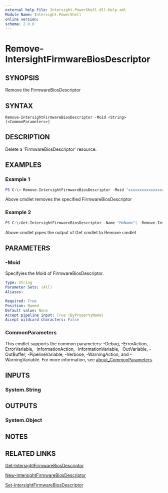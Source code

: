 ```yaml
---
external help file: Intersight.PowerShell.dll-Help.xml
Module Name: Intersight.PowerShell
online version:
schema: 2.0.0
---
```


# Remove-IntersightFirmwareBiosDescriptor

## SYNOPSIS
Remove the FirmwareBiosDescriptor

## SYNTAX

```
Remove-IntersightFirmwareBiosDescriptor -Moid <String> [<CommonParameters>]
```

## DESCRIPTION
Delete a &apos;FirmwareBiosDescriptor&apos; resource.

## EXAMPLES

### Example 1
```powershell
PS C:\> Remove-IntersightFirmwareBiosDescriptor -Moid "xxxxxxxxxxxxxxxxxxxxxxxxxxx"
```
Above cmdlet removes the specified FirmwareBiosDescriptor 

### Example 2
```powershell
PS C:\>Get-IntersightFirmwareBiosDescriptor -Name "MoName"|  Remove-IntersightFirmwareBiosDescriptor
```
Above cmdlet pipes the output of Get cmdlet to Remove cmdlet

## PARAMETERS

### -Moid
Specifyies the Moid of FirmwareBiosDescriptor.

```yaml
Type: String
Parameter Sets: (All)
Aliases:

Required: True
Position: Named
Default value: None
Accept pipeline input: True (ByPropertyName)
Accept wildcard characters: False
```

### CommonParameters
This cmdlet supports the common parameters: -Debug, -ErrorAction, -ErrorVariable, -InformationAction, -InformationVariable, -OutVariable, -OutBuffer, -PipelineVariable, -Verbose, -WarningAction, and -WarningVariable. For more information, see [about_CommonParameters](http://go.microsoft.com/fwlink/?LinkID=113216).

## INPUTS

### System.String

## OUTPUTS

### System.Object
## NOTES

## RELATED LINKS

[Get-IntersightFirmwareBiosDescriptor](./Get-IntersightFirmwareBiosDescriptor.md)

[New-IntersightFirmwareBiosDescriptor](./New-IntersightFirmwareBiosDescriptor.md)

[Set-IntersightFirmwareBiosDescriptor](./Set-IntersightFirmwareBiosDescriptor.md)

